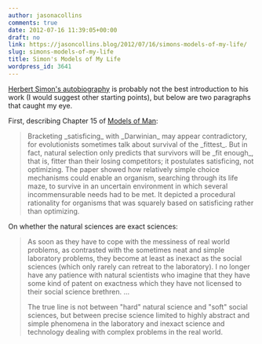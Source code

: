 ```yaml
---
author: jasonacollins
comments: true
date: 2012-07-16 11:39:05+00:00
draft: no
link: https://jasoncollins.blog/2012/07/16/simons-models-of-my-life/
slug: simons-models-of-my-life
title: Simon's Models of My Life
wordpress_id: 3641
---
```


[Herbert Simon's autobiography](http://www.amazon.com/gp/product/0465046401/ref=as_li_ss_tl?ie=UTF8&tag=evolvieconom-20&linkCode=as2&camp=1789&creative=390957&creativeASIN=0465046401) is probably not the best introduction to his work (I would suggest other starting points), but below are two paragraphs that caught my eye.

First, describing Chapter 15 of [Models of Man](http://www.amazon.com/gp/product/B0007ELZJ4/ref=as_li_ss_tl?ie=UTF8&tag=evolvieconom-20&linkCode=as2&camp=1789&creative=390957&creativeASIN=B0007ELZJ4):


<blockquote>Bracketing _satisficing_ with _Darwinian_ may appear contradictory, for evolutionists sometimes talk about survival of the _fittest_. But in fact, natural selection only predicts that survivors will be _fit enough_, that is, fitter than their losing competitors; it postulates satisficing, not optimizing. The paper showed how relatively simple choice mechanisms could enable an organism, searching through its life maze, to survive in an uncertain environment in which several incommensurable needs had to be met. It depicted a procedural rationality for organisms that was squarely based on satisficing rather than optimizing.</blockquote>


On whether the natural sciences are exact sciences:


<blockquote>As soon as they have to cope with the messiness of real world problems, as contrasted with the sometimes neat and simple laboratory problems, they become at least as inexact as the social sciences (which only rarely can retreat to the laboratory). I no longer have any patience with natural scientists who imagine that they have some kind of patent on exactness which they have not licensed to their social science brethren. ...

The true line is not between "hard" natural science and "soft" social sciences, but between precise science limited to highly abstract and simple phenomena in the laboratory and inexact science and technology dealing with complex problems in the real world.</blockquote>
